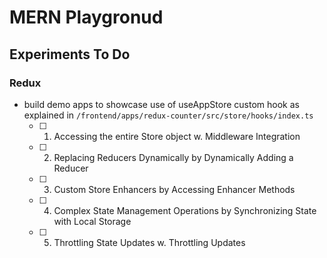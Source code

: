 # MERN Playgronud

## Experiments To Do

### Redux

-   build demo apps to showcase use of useAppStore custom hook as explained in `/frontend/apps/redux-counter/src/store/hooks/index.ts`
    -   [ ] 1. Accessing the entire Store object w. Middleware Integration
    -   [ ] 2. Replacing Reducers Dynamically by Dynamically Adding a Reducer
    -   [ ] 3. Custom Store Enhancers by Accessing Enhancer Methods
    -   [ ] 4. Complex State Management Operations by Synchronizing State with Local Storage
    -   [ ] 5. Throttling State Updates w. Throttling Updates
